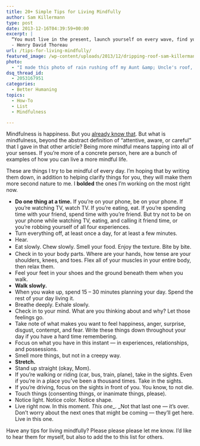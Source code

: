 ```yaml
---
title: 20+ Simple Tips for Living Mindfully
author: Sam Killermann
type: post
date: 2013-12-16T04:39:59+00:00
excerpt: |
  “You must live in the present, launch yourself on every wave, find your eternity in each moment. Fools stand on their island of opportunities and look toward another land. There is no other land; there is no other life but this.”
  - Henry David Thoreau
url: /tips-for-living-mindfully/
featured_image: /wp-content/uploads/2013/12/dripping-roof-sam-killermann.jpg
photo:
  - "I made this photo of rain rushing off my Aunt &amp; Uncle's roof, trying to focus on just one drop."
dsq_thread_id:
  - 2053167951
categories:
  - Better Humaning
topics:
  - How-To
  - List
  - Mindfulness

---
```

Mindfulness is happiness. But you [already know that][1]. But what is mindfulness, beyond the abstract definition of &#8220;attentive, aware, or careful&#8221; that I gave in that other article? Being more mindful means tapping into all of your senses. If you&#8217;re more of a concrete person, here are a bunch of examples of how you can live a more mindful life.

These are things I try to be mindful of every day. I&#8217;m hoping that by writing them down, in addition to helping clarify things for you, they will make them more second nature to me. I **bolded** the ones I&#8217;m working on the most right now.

  * **Do one thing at a time.** If you&#8217;re on your phone, be on your phone. If you&#8217;re watching TV, watch TV. If you&#8217;re eating, eat. If you&#8217;re spending time with your friend, spend time with you&#8217;re friend. But try not to be on your phone while watching TV, eating, and calling it friend time, or you&#8217;re robbing yourself of all four experiences.
  * Turn everything off, at least once a day, for at least a few minutes.
  * Hear.
  * <span style="line-height: 1.5em;">Eat slowly. Chew slowly. Smell your food. Enjoy the texture. Bite by bite.</span>
  * Check in to your body parts. Where are your hands, how tense are your shoulders, knees, and toes. Flex all of your muscles in your entire body, then relax them.
  * Feel your feet in your shoes and the ground beneath them when you walk.
  * **Walk slowly.**
  * When you wake up, spend 15 &#8211; 30 minutes planning your day. Spend the rest of your day living it.
  * Breathe deeply. Exhale slowly.
  * Check in to your mind. What are you thinking about and why? Let those feelings go.
  * Take note of what makes you want to feel happiness, anger, surprise, disgust, contempt, and fear. Write these things down throughout your day if you have a hard time remembering.
  * Focus on what you have in this instant &#8212; in experiences, relationships, and possessions.
  * Smell more things, but not in a creepy way.
  * **Stretch.**
  * Stand up straight (okay, Mom).
  * If you&#8217;re walking or riding (car, bus, train, plane), take in the sights. Even if you&#8217;re in a place you&#8217;ve been a thousand times. Take in the sights.
  * If you&#8217;re driving, focus on the sights in front of you. You know, to not die.
  * Touch things (consenting things, or inanimate things, please).
  * Notice light. Notice color. Notice shape.
  * Live right now. In this moment. _This one__. _Not that last one &#8212; it&#8217;s over. Don&#8217;t worry about the next ones that might be coming &#8212; they&#8217;ll get here. Live in this one.

Have any tips for living mindfully? Please please please let me know. I&#8217;d like to hear them for myself, but also to add the to this list for others.

 [1]: //happiness/ "The 3 Ingredients to a Happy Existence"